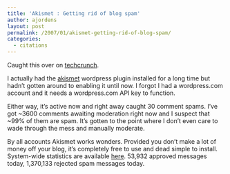 ```yaml
---
title: 'Akismet : Getting rid of blog spam'
author: ajordens
layout: post
permalink: /2007/01/akismet-getting-rid-of-blog-spam/
categories:
  - citations
---
```

Caught this over on [techcrunch][1].

I actually had the [akismet][2] wordpress plugin installed for a long time but hadn&#8217;t gotten around to enabling it until now. I forgot I had a wordpress.com account and it needs a wordpress.com API key to function.

Either way, it&#8217;s active now and right away caught 30 comment spams. I&#8217;ve got ~3600 comments awaiting moderation right now and I suspect that ~99% of them are spam. It&#8217;s gotten to the point where I don&#8217;t even care to wade through the mess and manually moderate.

By all accounts Akismet works wonders. Provided you don&#8217;t make a lot of money off your blog, it&#8217;s completely free to use and dead simple to install. System-wide statistics are available [here][3]. 53,932 approved messages today, 1,370,133 rejected spam messages today.

 [1]: http://www.techcrunch.com
 [2]: http://www.akismet.com
 [3]: http://akismet.com/stats/